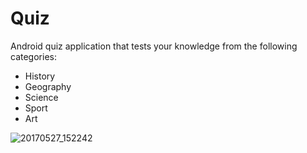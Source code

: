 # Quiz
Android quiz application that tests your knowledge from the following categories:
  - History
  - Geography
  - Science
  - Sport
  - Art

![20170527_152242](https://cloud.githubusercontent.com/assets/18063880/26521726/86a79d64-42ef-11e7-8472-9d689b84ce7c.png)

